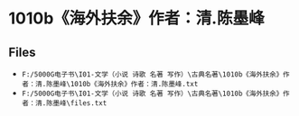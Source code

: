 # 1010b《海外扶余》作者：清.陈墨峰

## Files

- `F:/5000G电子书\I01-文学（小说 诗歌 名著 写作）\古典名著\1010b《海外扶余》作者：清.陈墨峰\1010b《海外扶余》作者：清.陈墨峰.txt`
- `F:/5000G电子书\I01-文学（小说 诗歌 名著 写作）\古典名著\1010b《海外扶余》作者：清.陈墨峰\files.txt`

